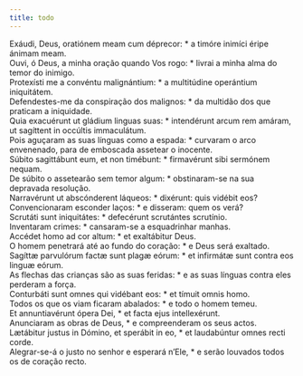 ```yaml
---
title: todo
---
```

<div class="dropcap text-justify">Exáudi, Deus, oratiónem meam cum déprecor: * a timóre inimíci éripe ánimam meam.</div>
<div class="dropcap text-justify">Ouvi, ó Deus, a minha oração quando Vos rogo: * livrai a minha alma do temor do inimigo.</div>
<div class="text-justify">Protexísti me a convéntu malignántium: * a multitúdine operántium iniquitátem.</div>
<div class="text-justify">Defendestes-me da conspiração dos malignos: * da multidão dos que praticam a iniquidade.</div>
<div class="text-justify">Quia exacuérunt ut gládium linguas suas: * intendérunt arcum rem amáram, ut sagíttent in occúltis immaculátum.</div>
<div class="text-justify">Pois aguçaram as suas línguas como a espada: * curvaram o arco envenenado, para de emboscada assetear o inocente.</div>
<div class="text-justify">Súbito sagittábunt eum, et non timébunt: * firmavérunt sibi sermónem nequam.</div>
<div class="text-justify">De súbito o assetearão sem temor algum: * obstinaram-se na sua depravada resolução.</div>
<div class="text-justify">Narravérunt ut abscónderent láqueos: * dixérunt: quis vidébit eos?</div>
<div class="text-justify">Convencionaram esconder laços: * e disseram: quem os verá?</div>
<div class="text-justify">Scrutáti sunt iniquitátes: * defecérunt scrutántes scrutínio.</div>
<div class="text-justify">Inventaram crimes: * cansaram-se a esquadrinhar manhas.</div>
<div class="text-justify">Accédet homo ad cor altum: * et exaltábitur Deus.</div>
<div class="text-justify">O homem penetrará até ao fundo do coração: * e Deus será exaltado.</div>
<div class="text-justify">Sagíttæ parvulórum factæ sunt plagæ eórum: * et infirmátæ sunt contra eos linguæ eórum.</div>
<div class="text-justify">As flechas das crianças são as suas feridas: * e as suas línguas contra eles perderam a força.</div>
<div class="text-justify">Conturbáti sunt omnes qui vidébant eos: * et tímuit omnis homo.</div>
<div class="text-justify">Todos os que os viam ficaram abalados: * e todo o homem temeu.</div>
<div class="text-justify">Et annuntiavérunt ópera Dei, * et facta ejus intellexérunt.</div>
<div class="text-justify">Anunciaram as obras de Deus, * e compreenderam os seus actos.</div>
<div class="text-justify">Lætábitur justus in Dómino, et sperábit in eo, * et laudabúntur omnes recti corde.</div>
<div class="text-justify">Alegrar-se-á o justo no senhor e esperará n’Ele, * e serão louvados todos os de coração recto.</div>
